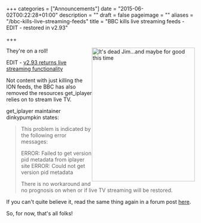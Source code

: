 +++
categories = ["Announcements"]
date = "2015-06-02T00:22:28+01:00"
description = ""
draft = false
pageimage = ""
aliases = "/bbc-kills-live-streaming-feeds"
title = "BBC kills live streaming feeds - EDIT - restored in v2.93"

+++

<img style="float:right;" src="/img/2015/06/dead-jim.jpg"  alt="It's dead Jim...and maybe for good this time" width="275" height="358" />
They're on a roll!

EDIT - [v2.93 returns live streaming functionality](/blog/get_iplayer-v2-93-released/)

Not content with just killing the ION feeds, the BBC has also removed the resources get_iplayer relies on to stream live TV.

get_iplayer maintainer dinkypumpkin states:
<blockquote>This problem is indicated by the following error messages:

ERROR: Failed to get version pid metadata from iplayer site
ERROR: Could not get version pid metadata

There is no workaround and no prognosis on when or if live TV streaming will be restored.</blockquote>
If you can't quite believe it, read the same thing again in a forum post <a href="/forums/topic/the-bbc-has-blown-up-live-tv-streaming-no-workaround/">here</a>.

So, for now, that's all folks!
<!--more-->
